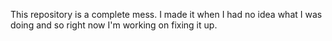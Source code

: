 This repository is a complete mess. I made it when I had no idea what I was doing and so right now I'm working on fixing it up.
